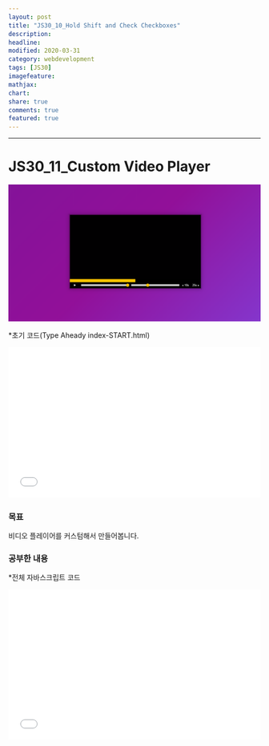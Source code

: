 ```yaml
---
layout: post
title: "JS30_10_Hold Shift and Check Checkboxes"
description:
headline:
modified: 2020-03-31
category: webdevelopment
tags: [JS30]
imagefeature:
mathjax:
chart:
share: true
comments: true
featured: true
---
```


---

# JS30_11_Custom Video Player

![image](https://github.com/lsh58/lsh58.github.io/blob/master/images/post/js30/j30-11_01.png?raw=true)

*초기 코드(Type Aheady index-START.html)
<div class="code">
<iframe width="100%" height="300" src="//jsfiddle.net/lsh58/56qzagrv/embedded/html,result/dark/" allowfullscreen="allowfullscreen" allowpaymentrequest frameborder="0"></iframe>
</div>

### 목표
비디오 플레이어를 커스텀해서 만들어봅니다.

### 공부한 내용  

*전체 자바스크립트 코드
<div class="code">
<iframe width="100%" height="300" src="//jsfiddle.net/lsh58/56qzagrv/2/embedded/js,html,result/dark/" allowfullscreen="allowfullscreen" allowpaymentrequest frameborder="0"></iframe>
</div>

